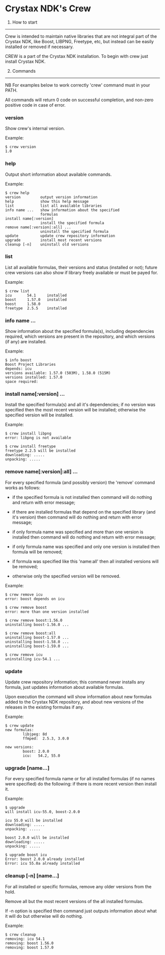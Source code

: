 Crystax NDK's Crew
================================


1. How to start
--------------------------------

Crew is intended to maintain native libraries that are not integral part
of the Crystax NDK, like Boost, LIBPNG, Freetype, etc, but instead can
be easily installed or removed if necessary.

CREW is a part of the Crystax NDK installation.
To begin with crew just install Crystax NDK.


2. Commands
--------------------------------

NB For examples below to work correctly 'crew' command must in your PATH.

All commands will return 0 code on successful completion, and non-zero
positive code in case of error.


### version

Show crew's internal version.

Example:

    $ crew version
    1.0

### help

Output short information about available commands.

Example:

    $ crew help
    version         output version information
    help            show this help message
    list            list all available libraries
    info name ...   show information about the specified
                    formulas
    install name[:version]
                    install the specified formula
    remove name[:version|:all] ...
                    uninstall the specified formula
    update          update crew repository information
    upgrade         install most recent versions
    cleanup [-n]    uninstall old versions

### list

List all available formulas, their versions and status (installed or
not); future crew versions can also show if library freely available or
must be payed for.

Example:

    $ crew list
    icu       54.1     installed
    boost     1.57.0   installed
    boost     1.58.0
    freetype  2.5.5    installed


### info name ...

Show information about the specified formula(s), including dependencies
required, which versions are present in the repository, and which
versions (if any) are installed.

Example:

    $ info boost
    Boost Project Libraries
    depends: icu
    versions available: 1.57.0 (503M), 1.58.0 (515M)
    versions installed: 1.57.0
    space required: 
           

### install name[:version] ...

Install the specified formula(s) and all it's dependencies; if no version
was specified then the most recent version will be installed; otherwise
the specified version will be installed.

Example:
    
    $ crew install libpng
    error: libpng is not available

    $ crew install freetype
    freetype 2.2.5 will be installed
    downloading: .....
    unpacking: .....


### remove name[:version|:all] ...

For every specified formula (and possibly version) the 'remove' command
works as follows:

* if the specified formula is not installed then command will do nothing
  and return with error message;

* if there are installed formulas that depend on the specified library
  (and it's version) then command will do nothing and return with error
  message;

* if only formula name was specified and more than one version is
  installed then command will do nothing and return with error message;

* if only formula name was specified and only one version is installed
  then formula will be removed;

* if formula was specified like this 'name:all' then all installed
  versions will be removed;

* otherwise only the specified version will be removed.

Example:

    $ crew remove icu
    error: boost depends on icu

    $ crew remove boost
    error: more than one version installed

    $ crew remove boost:1.56.0
    uninstalling boost-1.56.0 ...

    $ crew remove boost:all
    uninstalling boost-1.57.0 ...
    uninstalling boost-1.58.0 ...
    uninstalling boost-1.59.0 ...

    $ crew remove icu
    uninstalling icu-54.1 ...

### update

Update crew repository information; this command never installs any
formula, just updates information about available formulas.

Upon execution the command will show information about new formulas
added to the Crystax NDK repository, and about new versions of the
releases in the existing formulas if any.

Example:

    $ crew update
    new formulas:
            libjpeg: 8d
            ffmped:  2.5.3, 3.0.0
                   
    new versions:
            boost: 2.0.0
            icu:   54.2, 55.0


### upgrade [name...]

For every specified formula name or for all installed formulas (if no
names were specified) do the following: if there is more recent version
then install it.

Example:

    $ upgrade
    will install icu-55.0, boost-2.0.0

    icu 55.0 will be installed
    downloading: .....
    unpacking: .....

    boost 2.0.0 will be installed
    downloading: .....
    unpacking: .....

    $ upgrade boost icu
    Error: boost 2.0.0 already installed
    Error: icu 55.0a already installed


### cleanup [-n] [name...]

For all installed or specific formulas, remove any older versions from
the hold.

Remove all but the most recent versions of the all installed formulas.

If -n option is specified then command just outputs information about
what it will do but otherwise will do nothing.

Example:

    $ crew cleanup
    removing: icu 54.1
    removing: boost 1.56.0
    removing: boost 1.57.0
